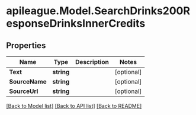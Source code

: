 # apileague.Model.SearchDrinks200ResponseDrinksInnerCredits

## Properties

Name | Type | Description | Notes
------------ | ------------- | ------------- | -------------
**Text** | **string** |  | [optional] 
**SourceName** | **string** |  | [optional] 
**SourceUrl** | **string** |  | [optional] 

[[Back to Model list]](../README.md#documentation-for-models) [[Back to API list]](../README.md#documentation-for-api-endpoints) [[Back to README]](../README.md)

